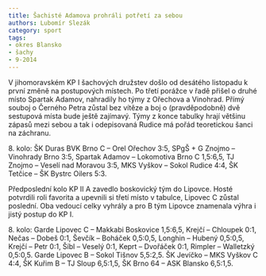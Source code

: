 ```yaml
---
title: Šachisté Adamova prohráli potřetí za sebou
authors: Lubomír Slezák
category: sport
tags:
- okres Blansko
- šachy
- 9-2014
---
```


V jihomoravském KP I šachových družstev došlo od desátého listopadu k první změně na postupových místech. Po třetí porážce v řadě přišel o druhé místo Spartak Adamov, nahradily ho týmy z Ořechova a Vinohrad. Přímý souboj o Černého Petra zůstal bez vítěze a boj o (pravděpodobně) dvě sestupová místa bude ještě zajímavý. Týmy z konce tabulky hrají většinu zápasů mezi sebou a tak i odepisovaná Rudice má pořád teoretickou šanci na záchranu.

8\. kolo: ŠK Duras BVK Brno C – Orel Ořechov 3:5, SPgŠ + G Znojmo – Vinohrady Brno 3:5, Spartak Adamov – Lokomotiva Brno C 1,5:6,5, TJ Znojmo – Veselí nad Moravou 3:5, MKS Vyškov – Sokol Rudice 4:4, ŠK Tetčice – ŠK Bystrc Oilers 5:3.

Předposlední kolo KP II A zavedlo boskovický tým do Lipovce. Hosté potvrdili roli favorita a upevnili si třetí místo v tabulce, Lipovec C zůstal poslední. Oba vedoucí celky vyhrály a pro B tým Lipovce znamenala výhra i jistý postup do KP I.

8\. kolo: Garde Lipovec C – Makkabi Boskovice 1,5:6,5, Krejčí – Chloupek 0:1, Nečas – Dobeš 0:1, Ševčík – Boháček 0,5:0,5, Longhin – Hubený 0,5:0,5, Krejčí – Petr 0:1, Šíbl – Veselý 0:1, Keprt – Dvořáček 0:1, Rimpler – Walletzký 0,5:0,5. Garde Lipovec B – Sokol Tišnov 5,5:2,5. ŠK Jevíčko – MKS Vyškov C 4:4, ŠK Kuřim B – TJ Sloup 6,5:1,5, ŠK Brno 64 – ASK Blansko 6,5:1,5.